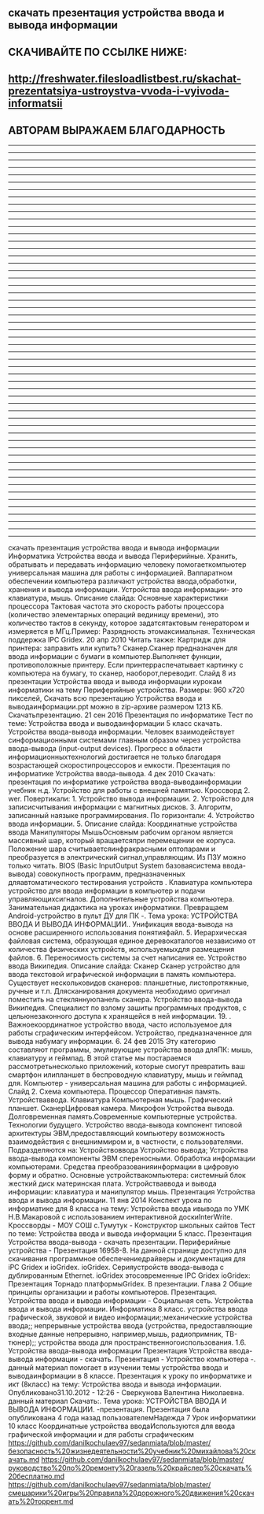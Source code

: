 скачать презентация устройства ввода и вывода информации
--------------------------------------------------
СКАЧИВАЙТЕ ПО ССЫЛКЕ НИЖЕ:
--------------------------------------------------
http://freshwater.filesloadlistbest.ru/skachat-prezentatsiya-ustroystva-vvoda-i-vyivoda-informatsii
--------------------------------------------------
АВТОРАМ ВЫРАЖАЕМ БЛАГОДАРНОСТЬ
--------------------------------------------------
--------------------------------------------------
--------------------------------------------------
--------------------------------------------------
--------------------------------------------------
--------------------------------------------------
--------------------------------------------------
--------------------------------------------------
--------------------------------------------------
--------------------------------------------------
--------------------------------------------------
--------------------------------------------------
--------------------------------------------------
--------------------------------------------------
--------------------------------------------------
--------------------------------------------------
--------------------------------------------------
--------------------------------------------------
--------------------------------------------------
--------------------------------------------------
--------------------------------------------------
--------------------------------------------------
--------------------------------------------------
--------------------------------------------------
--------------------------------------------------
--------------------------------------------------
--------------------------------------------------
--------------------------------------------------
--------------------------------------------------
--------------------------------------------------
--------------------------------------------------
--------------------------------------------------
--------------------------------------------------
--------------------------------------------------
--------------------------------------------------
--------------------------------------------------
--------------------------------------------------
--------------------------------------------------
--------------------------------------------------
--------------------------------------------------
--------------------------------------------------
--------------------------------------------------
--------------------------------------------------
--------------------------------------------------
--------------------------------------------------
--------------------------------------------------
--------------------------------------------------
--------------------------------------------------
--------------------------------------------------
--------------------------------------------------
--------------------------------------------------
--------------------------------------------------
--------------------------------------------------
--------------------------------------------------
--------------------------------------------------
скачать презентация устройства ввода и вывода информации Информатика Устройства ввода и вывода Периферийные. Хранить, обратывать и передавать информацию человеку помогаеткомпьютер  универсальная машина для работы с информацией. Ваппаратном обеспечении компьютера различают устройства ввода,обработки, хранения и вывода информации. Устройства ввода информации- это клавиатура, мышь. Описание слайда: Основные характеристики процессора Тактовая частота это скорость работы процессора (количество элементарных операций вединицу времени), это количество тактов в секунду, которое задатсятактовым генератором и измеряется в МГц.Пример: Разрядность  этомаксимальная. Техническая поддержка IPC Gridex. 20 апр 2010  Читать также: Картридж для принтера: заправить или купить? Сканер.Сканер предназначен для ввода информации с бумаги в компьютер.Выполняет функции, противоположные принтеру. Если принтерраспечатывает картинку с компьютера на бумагу, то сканер, наоборот,переводит. Слайд 8 из презентации Устройства ввода и вывода информации курокам информатики на тему Периферийные устройства. Размеры: 960 х720 пикселей,  Скачать всю презентацию Устройства ввода и выводаинформации.ppt можно в zip-архиве размером 1213 КБ. Скачатьпрезентацию. 21 сен 2016  Презентация по информатике Тест по теме: Устройства ввода и выводаинформации 5 класс скачать. Устройства ввода-вывода информации. Человек взаимодействует синформационными системами главным образом через устройства ввода-вывода (input-output devices). Прогресс в области информационныхтехнологий достигается не только благодаря возрастающей скоростипроцессоров и емкости. Презентация по информатике Устройства ввода-вывода. 4 дек 2010  Скачать: презентация по информатике устройства ввода-выводаинформации учебник н.д.
Устройство для работы с внешней памятью. Кроссворд 2. wer. Повертикали: 1. Устройство вывода информации. 2. Устройство для записисчитывания информации с магнитных дисков. 3. Алгоритм, записанный наязыке программирования. По горизонтали: 4. Устройство ввода информации. 5. Описание слайда: Координатные устройства ввода Манипуляторы МышьОсновным рабочим органом является массивный шар, который вращаетсяпри перемещении ее корпуса. Положение шара считываетсяинфракрасными оптопарами и преобразуется в электрический сигнал,управляющим. Из ПЗУ можно только читать.  BIOS (Basic InputOutput System  базоваясистема ввода-вывода)  совокупность программ, предназначенных дляавтоматического тестирования устройств . Клавиатура компьютера устройство для ввода информации в компьютер и подачи управляющихсигналов. Дополнительные устройства компьютера. Занимательная дидактика на уроках информатики. Превращаем Android-устройство в пульт ДУ для ПК -. Тема урока: УСТРОЙСТВА ВВОДА И ВЫВОДА ИНФОРМАЦИИ.. Унификация ввода-вывода на основе расширенного использования понятияфайл. 5. Иерархическая файловая система, образующая единое деревокаталогов независимо от количества физических устройств, используемыхдля размещения файлов. 6. Переносимость системы за счет написания ее. Устройство ввода  Википедия. Описание слайда: Сканер Сканер  устройство для ввода текстовой играфической информации в память компьютера. Существует нескольковидов сканеров: планшетные, листопротяжные, ручные и т.п. Длясканирования документа необходимо оригинал поместить на стекляннуюпанель сканера.
Устройство ввода-вывода  Википедия. Специалист по взлому зашиты программных продуктов, с цельюнезаконного доступа к хранящейся в ней информации. 19. . Важноекоординатное устройство ввода, часто используемое для работы сграфическим интерфейсом.  Устройство, предназначенное для вывода набумагу информации. 6. 24 фев 2015  Эту категорию составляют программы, эмулирующие устройства ввода дляПК: мышь, клавиатуру и геймпад. В этой статье мы постараемся рассмотретьнесколько приложений, которые смогут превратить ваш смартфон илипланшет в беспроводную клавиатуру, мышь и геймпад для. Компьютер - универсальная машина для работы с информацией. Слайд 2. Схема компьютера. Процессор Оперативная память. Устройстваввода. Клавиатура Компьютерная мышь. Графический планшет. СканерЦифровая камера. Микрофон Устройства вывода. Долговременная память.Современные компьютерные устройства. Технологии будущего. Устройство ввода-вывода  компонент типовой архитектуры ЭВМ,предоставляющий компьютеру возможность взаимодействия с внешниммиром и, в частности, с пользователями. Подразделяются на: Устройствоввода  Устройство вывода; Устройства ввода-вывода  компоненты ЭВМ спереносными. Обработка информации компьютерами. Средства преобразованияинформации в цифровую форму и обратно. Основные устройствакомпьютера: системный блок жесткий диск материнская плата. Устройстваввода и вывода информации: клавиатура и манипулятор мышь. Презентация Устройства ввода и вывода информации. 11 янв 2014  Конспект урока по информатике для 8 класса на тему: Устройства ввода ивывода по УМК Н.В.Макаровой с использованием интерактивной доскиInterWrite. Кроссворды - МОУ СОШ с.Тумутук - Конструктор школьных сайтов
Тест по теме: Устройства ввода и вывода информации 5 класс. Презентация Устройства ввода-вывода - скачать презентации. Периферийные устройства - Презентация 16958-8. На данной странице доступно для скачивания программное обеспечениедрайверы и документация для iPC Gridex и ioGridex.  ioGridex. Серияустройств ввода-вывода с дублированным Ethernet. ioGridex этосовременные  IPC Gridex  ioGridex: Презентация Торнадо платформыGridex. В презентации. Глава 2  Общие принципы организации и работы компьютеров. Презентация. Устройства ввода и вывода информации - Социальная сеть. Устройства ввода и вывода информации. Информатика 8 класс. устройства ввода графической, звуковой и видео информации;;механические устройства ввода;; непрерывные устройства ввода (устройства, предоставляющие входные данные непрерывно, например,мышь, радиопримник, ТВ-тюнер);; устройства ввода для пространственногоиспользования. 1.6. Устройства ввода-вывода информации
Презентация Устройства ввода-вывода информации - скачать. Презентация - Устройство компьютера -. данный материал помогает в изучении темы устройства ввода и выводаинформации в 8 классе.  Презентация к уроку по информатике и икт (8класс) на тему: Устройства ввода и вывода информации. Опубликовано31.10.2012 - 12:26 - Сверкунова Валентина Николаевна. данный материал Скачать:. Тема урока: УСТРОЙСТВА ВВОДА И ВЫВОДА ИНФОРМАЦИИ. -презентация. Презентация была опубликована 4 года назад пользователемНадежда  7 Урок информатики 10 класс Координатные устройства вводаИспользуются для ввода графической информации и для работы сграфическим
https://github.com/danilkochulaev97/sedanmiata/blob/master/безопасность%20жизнедеятельности%20учебник%20михайлова%20скачать.md
https://github.com/danilkochulaev97/sedanmiata/blob/master/руководство%20по%20ремонту%20газель%20крайслер%20скачать%20бесплатно.md
https://github.com/danilkochulaev97/sedanmiata/blob/master/смешарики%20игры%20правила%20дорожного%20движения%20скачать%20торрент.md